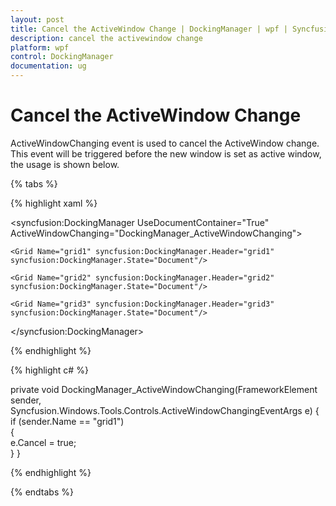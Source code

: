 ```yaml
---
layout: post
title: Cancel the ActiveWindow Change | DockingManager | wpf | Syncfusion
description: cancel the activewindow change
platform: wpf
control: DockingManager
documentation: ug
---
```


# Cancel the ActiveWindow Change

ActiveWindowChanging event is used to cancel the ActiveWindow change. This event will be triggered before the new window is set as active window, the usage is shown below.


{% tabs %}

{% highlight xaml %}

<syncfusion:DockingManager UseDocumentContainer="True"     ActiveWindowChanging="DockingManager_ActiveWindowChanging">            
	 
	<Grid Name="grid1" syncfusion:DockingManager.Header="grid1" syncfusion:DockingManager.State="Document"/>

	<Grid Name="grid2" syncfusion:DockingManager.Header="grid2" syncfusion:DockingManager.State="Document"/>

	<Grid Name="grid3" syncfusion:DockingManager.Header="grid3" syncfusion:DockingManager.State="Document"/>

</syncfusion:DockingManager>

{% endhighlight  %}

{% highlight c# %}

private void DockingManager_ActiveWindowChanging(FrameworkElement sender, Syncfusion.Windows.Tools.Controls.ActiveWindowChangingEventArgs e)
{     
   if (sender.Name == "grid1")     
   {         
     e.Cancel = true;     
   }
}

{% endhighlight  %}

{% endtabs %}
